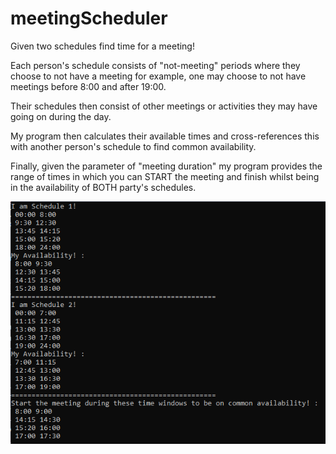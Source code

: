 # meetingScheduler
Given two schedules find time for a meeting!

Each person's schedule consists of "not-meeting" periods where they choose to not have a meeting
for example, one may choose to not have meetings before 8:00 and after 19:00.

Their schedules then consist of other meetings or activities they may have going on during the day.

My program then calculates their available times and cross-references this with another person's schedule to find common availability.

Finally, given the parameter of "meeting duration" my program provides the range of times in which you can START the meeting and finish whilst being in the availability of BOTH party's schedules.

![](meetingSchedulerGHimg.png)
